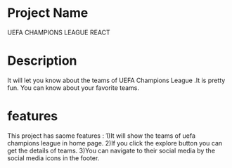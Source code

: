 # Project Name

UEFA CHAMPIONS LEAGUE REACT

# Description
It will let you know about the teams of UEFA Champions League .It is pretty fun.
You can know about your favorite teams.

# features
This project has saome features :
1)It will show the teams of uefa champions league in home page.
2)If you click the explore button you can get the details of teams.
3)You can navigate to their social media by the social media icons in the footer.


